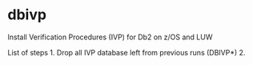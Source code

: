 # dbivp
Install Verification Procedures (IVP) for Db2 on z/OS and LUW

List of steps
    1. Drop all IVP database left from previous runs (DBIVP*)
    2. 
